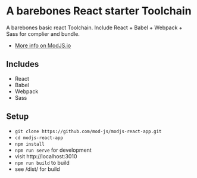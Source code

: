 # A barebones React starter Toolchain

A barebones basic react Toolchain. Include React + Babel + Webpack + Sass for complier and bundle.

* [More info on ModJS.io](https://www.modjs.io/docs/react-reference/2-create-react-app/)

## Includes

* React
* Babel
* Webpack
* Sass

## Setup

* `git clone https://github.com/mod-js/modjs-react-app.git`
* `cd modjs-react-app`
* `npm install`
* `npm run serve` for development
* visit http://localhost:3010
* `npm run build` to build
* see /dist/ for build